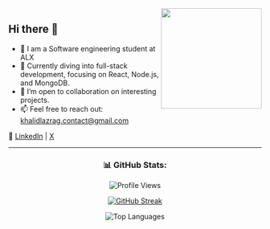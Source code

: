 
<img align='right' src='https://user-images.githubusercontent.com/5713670/87202985-820dcb80-c2b6-11ea-9f56-7ec461c497c3.gif' width='200'>

## Hi there 👋

- 👾 I am a Software engineering student at ALX
- 🌱 Currently diving into full-stack development, focusing on React, Node.js, and MongoDB.
- 🤝 I’m open to collaboration on interesting projects.
- 📫 Feel free to reach out: khalidlazrag.contact@gmail.com


🔗 [LinkedIn](https://www.linkedin.com/in/khalid-lazrag-91305423a/) | [X](https://x.com/khalid__py)

<hr>
<h3 id="github-stats" align="center">📊 GitHub Stats:</h3>
<p align="center">
  <img src="https://komarev.com/ghpvc/?username=sanotogii" alt="Profile Views">
</p>

<p align="center">
  <a href="https://git.io/streak-stats">
    <img src="https://streak-stats.demolab.com?user=sanotogii&theme=dark&hide_border=true" alt="GitHub Streak">
  </a>
</p>

<p align="center">
  <img src="https://github-readme-stats.vercel.app/api/top-langs/?username=sanotogii&theme=dark&hide_border=false&layout=compact" alt="Top Languages">
</p>
 
 
 
 
